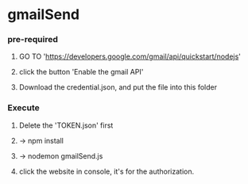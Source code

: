 # gmailSend

### pre-required
1. GO TO 'https://developers.google.com/gmail/api/quickstart/nodejs'

2. click the button 'Enable the gmail API'

3. Download the credential.json, and put the file into this folder

### Execute

1. Delete the 'TOKEN.json' first

2. -> npm install

3. -> nodemon gmailSend.js

4. click the website in console, it's for the authorization.
